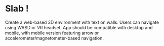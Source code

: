 # Slab !
Create a web-based 3D environment with text on walls. Users can navigate using WASD or VR headset. App should be compatible with desktop and mobile, with mobile version featuring arrow or accelerometer/magnetometer-based navigation.
